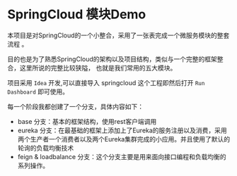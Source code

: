 # SpringCloud 模块Demo

本项目是对SpringCloud的一个小整合，采用了一张表完成一个微服务模块的整套流程     。

目的也是为了熟悉SpringCloud的架构以及项目结构，类似与一个完整的框架整合，这里所说的完整比较狭隘，
也就是我们常用的五大模块。

项目采用 `Idea` 开发,可以直接导入 springcloud 这个工程即然后打开 `Run Dashboard` 即可使用。

每一个阶段我都创建了一个分支，具体内容如下：

- base 分支：基本的框架结构，使用rest客户端调用
- eureka 分支：在最基础的框架上添加上了Eureka的服务注册以及消费，采用两个生产者一个消费者以及两个Eureka集群完成的小应用。并且使用了默认的轮询的负载均衡技术
- feign & loadbalance 分支：这个分支主要是用来面向接口编程和负载均衡的系列操作。

